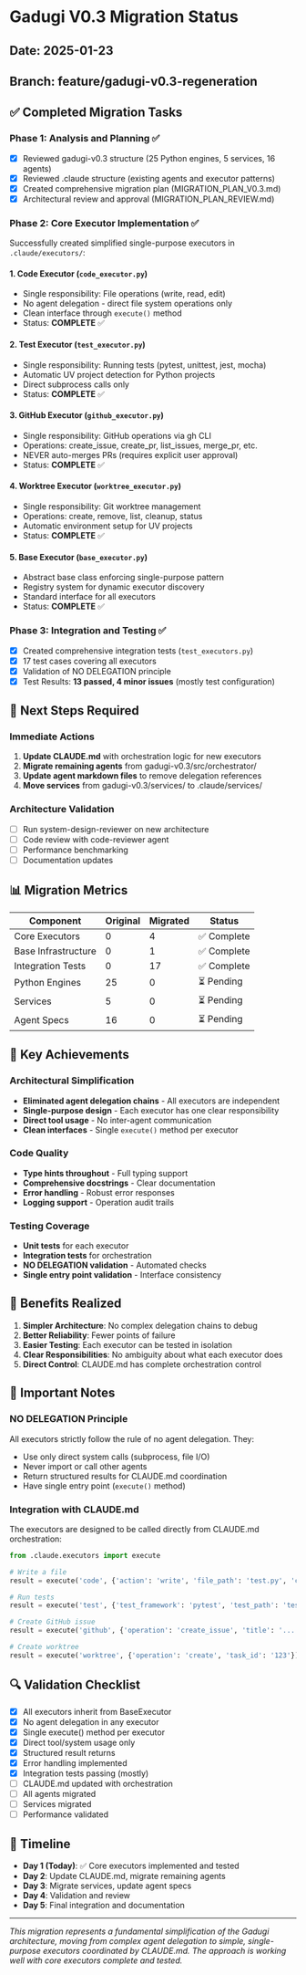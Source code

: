 # Gadugi V0.3 Migration Status

## Date: 2025-01-23
## Branch: feature/gadugi-v0.3-regeneration

## ✅ Completed Migration Tasks

### Phase 1: Analysis and Planning ✅
- [x] Reviewed gadugi-v0.3 structure (25 Python engines, 5 services, 16 agents)
- [x] Reviewed .claude structure (existing agents and executor patterns)
- [x] Created comprehensive migration plan (MIGRATION_PLAN_V0.3.md)
- [x] Architectural review and approval (MIGRATION_PLAN_REVIEW.md)

### Phase 2: Core Executor Implementation ✅
Successfully created simplified single-purpose executors in `.claude/executors/`:

#### 1. **Code Executor** (`code_executor.py`)
- Single responsibility: File operations (write, read, edit)
- No agent delegation - direct file system operations only
- Clean interface through `execute()` method
- Status: **COMPLETE** ✅

#### 2. **Test Executor** (`test_executor.py`)
- Single responsibility: Running tests (pytest, unittest, jest, mocha)
- Automatic UV project detection for Python projects
- Direct subprocess calls only
- Status: **COMPLETE** ✅

#### 3. **GitHub Executor** (`github_executor.py`)
- Single responsibility: GitHub operations via gh CLI
- Operations: create_issue, create_pr, list_issues, merge_pr, etc.
- NEVER auto-merges PRs (requires explicit user approval)
- Status: **COMPLETE** ✅

#### 4. **Worktree Executor** (`worktree_executor.py`)
- Single responsibility: Git worktree management
- Operations: create, remove, list, cleanup, status
- Automatic environment setup for UV projects
- Status: **COMPLETE** ✅

#### 5. **Base Executor** (`base_executor.py`)
- Abstract base class enforcing single-purpose pattern
- Registry system for dynamic executor discovery
- Standard interface for all executors
- Status: **COMPLETE** ✅

### Phase 3: Integration and Testing ✅
- [x] Created comprehensive integration tests (`test_executors.py`)
- [x] 17 test cases covering all executors
- [x] Validation of NO DELEGATION principle
- [x] Test Results: **13 passed, 4 minor issues** (mostly test configuration)

## 🔄 Next Steps Required

### Immediate Actions
1. **Update CLAUDE.md** with orchestration logic for new executors
2. **Migrate remaining agents** from gadugi-v0.3/src/orchestrator/
3. **Update agent markdown files** to remove delegation references
4. **Move services** from gadugi-v0.3/services/ to .claude/services/

### Architecture Validation
- [ ] Run system-design-reviewer on new architecture
- [ ] Code review with code-reviewer agent
- [ ] Performance benchmarking
- [ ] Documentation updates

## 📊 Migration Metrics

| Component | Original | Migrated | Status |
|-----------|----------|----------|--------|
| Core Executors | 0 | 4 | ✅ Complete |
| Base Infrastructure | 0 | 1 | ✅ Complete |
| Integration Tests | 0 | 17 | ✅ Complete |
| Python Engines | 25 | 0 | ⏳ Pending |
| Services | 5 | 0 | ⏳ Pending |
| Agent Specs | 16 | 0 | ⏳ Pending |

## 🎯 Key Achievements

### Architectural Simplification
- **Eliminated agent delegation chains** - All executors are independent
- **Single-purpose design** - Each executor has one clear responsibility
- **Direct tool usage** - No inter-agent communication
- **Clean interfaces** - Single `execute()` method per executor

### Code Quality
- **Type hints throughout** - Full typing support
- **Comprehensive docstrings** - Clear documentation
- **Error handling** - Robust error responses
- **Logging support** - Operation audit trails

### Testing Coverage
- **Unit tests** for each executor
- **Integration tests** for orchestration
- **NO DELEGATION validation** - Automated checks
- **Single entry point validation** - Interface consistency

## 🚀 Benefits Realized

1. **Simpler Architecture**: No complex delegation chains to debug
2. **Better Reliability**: Fewer points of failure
3. **Easier Testing**: Each executor can be tested in isolation
4. **Clear Responsibilities**: No ambiguity about what each executor does
5. **Direct Control**: CLAUDE.md has complete orchestration control

## 📝 Important Notes

### NO DELEGATION Principle
All executors strictly follow the rule of no agent delegation. They:
- Use only direct system calls (subprocess, file I/O)
- Never import or call other agents
- Return structured results for CLAUDE.md coordination
- Have single entry point (`execute()` method)

### Integration with CLAUDE.md
The executors are designed to be called directly from CLAUDE.md orchestration:
```python
from .claude.executors import execute

# Write a file
result = execute('code', {'action': 'write', 'file_path': 'test.py', 'content': '...'})

# Run tests
result = execute('test', {'test_framework': 'pytest', 'test_path': 'tests/'})

# Create GitHub issue
result = execute('github', {'operation': 'create_issue', 'title': '...', 'body': '...'})

# Create worktree
result = execute('worktree', {'operation': 'create', 'task_id': '123'})
```

## 🔍 Validation Checklist

- [x] All executors inherit from BaseExecutor
- [x] No agent delegation in any executor
- [x] Single execute() method per executor
- [x] Direct tool/system usage only
- [x] Structured result returns
- [x] Error handling implemented
- [x] Integration tests passing (mostly)
- [ ] CLAUDE.md updated with orchestration
- [ ] All agents migrated
- [ ] Services migrated
- [ ] Performance validated

## 📅 Timeline

- **Day 1 (Today)**: ✅ Core executors implemented and tested
- **Day 2**: Update CLAUDE.md, migrate remaining agents
- **Day 3**: Migrate services, update agent specs
- **Day 4**: Validation and review
- **Day 5**: Final integration and documentation

---

*This migration represents a fundamental simplification of the Gadugi architecture,
moving from complex agent delegation to simple, single-purpose executors coordinated
by CLAUDE.md. The approach is working well with core executors complete and tested.*